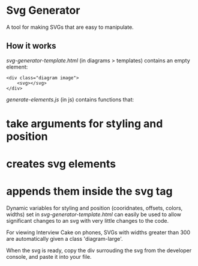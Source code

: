 # Svg Generator

A tool for making SVGs that are easy to manipulate.

## How it works

*svg-generator-template.html* (in diagrams > templates) contains an empty element:

	<div class="diagram image">
	    <svg></svg>
	</div>

*generate-elements.js* (in js) contains functions that:

# take arguments for styling and position
# creates svg elements
# appends them inside the svg tag

Dynamic variables for styling and position (cooridnates, offsets, colors, widths) set in *svg-generator-template.html* can easily be used to allow significant changes to an svg with very little changes to the code.

For viewing Interview Cake on phones, SVGs with widths greater than 300 are automatically given a class 'diagram-large'.

When the svg is ready, copy the div surrouding the svg from the developer console, and paste it into your file.